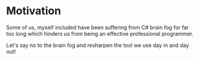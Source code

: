 # Motivation
   
Some of us, myself included have been suffering from C# brain fog for far too long which hinders us from being an effective professional programmer.

Let's say no to the brain fog and resharpen the tool we use day in and day out!